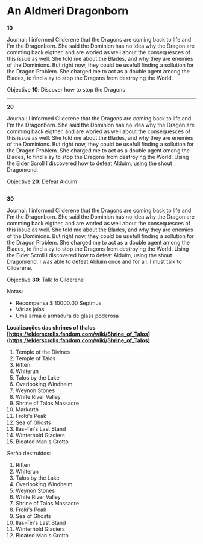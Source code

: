 # An Aldmeri Dragonborn


**10**

Journal: I informed Cilderene that the Dragons are coming back to life and I'm the Dragonborn. She said the Dominion has no idea why the Dragon are comming back eigther, and are woried as well about the consequesces of this issue as well. 
She  told me about the Blades, and why they are enemies of the Dominions. But right now, they could be usefull finding a sollution for the Dragon Problem. She charged me to act as a double agent among the Blades, to find a ay to stop the Dragons from destroying the World. 

Objective **10**: Discover how to stop the Dragons

----


**20**

Journal: I informed Cilderene that the Dragons are coming back to life and I'm the Dragonborn. She said the Dominion has no idea why the Dragon are comming back eigther, and are woried as well about the consequesces of this issue as well. 
She  told me about the Blades, and why they are enemies of the Dominions. But right now, they could be usefull finding a sollution for the Dragon Problem. She charged me to act as a double agent among the Blades, to find a ay to stop the Dragons from destroying the World. Using the Elder Scroll I discovered how to defeat Alduim, using the shout Dragonrend. 

Objective **20**: Defeat Alduim

----


**30**

Journal: I informed Cilderene that the Dragons are coming back to life and I'm the Dragonborn. She said the Dominion has no idea why the Dragon are comming back eigther, and are woried as well about the consequesces of this issue as well. 
She  told me about the Blades, and why they are enemies of the Dominions. But right now, they could be usefull finding a sollution for the Dragon Problem. She charged me to act as a double agent among the Blades, to find a ay to stop the Dragons from destroying the World. Using the Elder Scroll I discovered how to defeat Alduim, using the shout Dragonrend. I was able to defeat Alduim once and for all. I must talk to Cilderene. 

Objective **30**: Talk to Cilderene

Notas:
* Recompensa $ 10000.00 Septmus
* Várias joias
* Uma arma e armadura de glass poderosa


**Localizações das shrines of thalos**
**[https://elderscrolls.fandom.com/wiki/Shrine_of_Talos](https://elderscrolls.fandom.com/wiki/Shrine_of_Talos)**


01. Temple of the Divines
02. Temple of Talos
03. Riften
04. Whiterun
05. Talos by the Lake
06. Overlooking Windhelm
07. Weynon Stones
08. White River Valley
09. Shrine of Talos Massacre
10. Markarth
11. Froki's Peak
12. Sea of Ghosts
13. Ilas-Tei's Last Stand
14. Winterhold Glaciers
15. Bloated Man's Grotto

Serão destruidos:

01. Riften
02. Whiterun
03. Talos by the Lake
04. Overlooking Windhelm
05. Weynon Stones
06. White River Valley
07. Shrine of Talos Massacre
08. Froki's Peak
09. Sea of Ghosts
10. Ilas-Tei's Last Stand
11. Winterhold Glaciers
12. Bloated Man's Grotto

